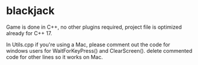 # blackjack

Game is done in C++, no other plugins required, project file is optimized already for C++ 17.

In Utils.cpp if you're using a Mac, please comment out the code for windows users for WaitForKeyPress() and ClearScreen(). delete commented code for other lines so it works on Mac.
